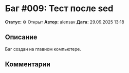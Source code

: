 # Баг #009: Тест после sed

**Статус:** ⚙️ Открыт
**Автор:** alensav
**Дата:** 29.09.2025 13:18

## Описание
Баг создан на главном компьютере.

## Комментарии

